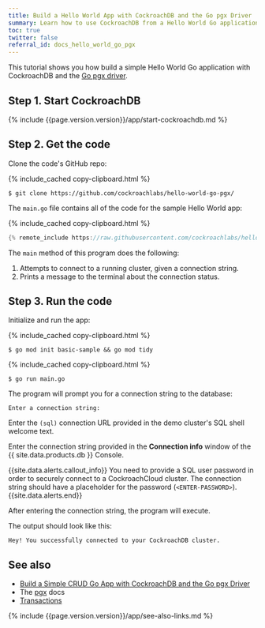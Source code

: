 ```yaml
---
title: Build a Hello World App with CockroachDB and the Go pgx Driver
summary: Learn how to use CockroachDB from a Hello World Go application with the pgx driver.
toc: true
twitter: false
referral_id: docs_hello_world_go_pgx
---
```


This tutorial shows you how build a simple Hello World Go application with CockroachDB and the [Go pgx driver](https://pkg.go.dev/github.com/jackc/pgx).

## Step 1. Start CockroachDB

{% include {{page.version.version}}/app/start-cockroachdb.md %}

## Step 2. Get the code

Clone the code's GitHub repo:

{% include_cached copy-clipboard.html %}
~~~ shell
$ git clone https://github.com/cockroachlabs/hello-world-go-pgx/
~~~

The `main.go` file contains all of the code for the sample Hello World app:

{% include_cached copy-clipboard.html %}
~~~ go
{% remote_include https://raw.githubusercontent.com/cockroachlabs/hello-world-go-pgx/main/main.go %}
~~~

The `main` method of this program does the following:

1. Attempts to connect to a running cluster, given a connection string.
2. Prints a message to the terminal about the connection status.

## Step 3. Run the code

Initialize and run the app:

{% include_cached copy-clipboard.html %}
~~~ shell
$ go mod init basic-sample && go mod tidy
~~~

{% include_cached copy-clipboard.html %}
~~~ shell
$ go run main.go
~~~

The program will prompt you for a connection string to the database:

~~~
Enter a connection string:
~~~

<section class="filter-content" markdown="1" data-scope="local">

Enter the `(sql)` connection URL provided in the demo cluster's SQL shell welcome text.

</section>

<section class="filter-content" markdown="1" data-scope="cockroachcloud">

Enter the connection string provided in the **Connection info** window of the {{ site.data.products.db }} Console.

{{site.data.alerts.callout_info}}
You need to provide a SQL user password in order to securely connect to a CockroachCloud cluster. The connection string should have a placeholder for the password (`<ENTER-PASSWORD>`).
{{site.data.alerts.end}}

</section>

After entering the connection string, the program will execute.

The output should look like this:

~~~
Hey! You successfully connected to your CockroachDB cluster.
~~~


## See also

- [Build a Simple CRUD Go App with CockroachDB and the Go pgx Driver](build-a-go-app-with-cockroachdb.html)
- The [pgx](https://pkg.go.dev/github.com/jackc/pgx) docs
- [Transactions](transactions.html)

{% include {{page.version.version}}/app/see-also-links.md %}
